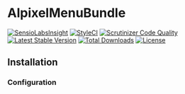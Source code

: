 # AlpixelMenuBundle

[![SensioLabsInsight](https://insight.sensiolabs.com/projects/6bed9991-42ba-4a0d-aead-de85d3cecf64/mini.png)](https://insight.sensiolabs.com/projects/6bed9991-42ba-4a0d-aead-de85d3cecf64)
[![StyleCI](https://styleci.io/repos/50032782/shield)](https://styleci.io/repos/50032782)
[![Scrutinizer Code Quality](https://scrutinizer-ci.com/g/alpixel/AlpixelMenuBundle/badges/quality-score.png?b=master)](https://scrutinizer-ci.com/g/alpixel/AlpixelMenuBundle/?branch=master)
[![Latest Stable Version](https://poser.pugx.org/alpixel/menu-bundle/v/stable)](https://packagist.org/packages/alpixel/menu-bundle)
[![Total Downloads](https://poser.pugx.org/alpixel/menu-bundle/downloads)](https://packagist.org/packages/alpixel/menu-bundle)
[![License](https://poser.pugx.org/alpixel/menu-bundle/license)](https://packagist.org/packages/alpixel/menu-bundle)

## Installation


### Configuration
